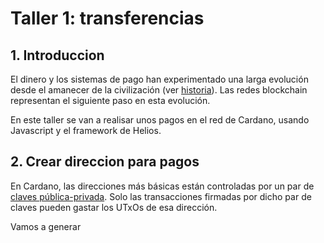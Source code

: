 # Taller 1: transferencias

## 1. Introduccion

El dinero y los sistemas de pago han experimentado una larga evolución desde el amanecer de la civilización (ver [historia](./historia.md)). Las redes blockchain representan el siguiente paso en esta evolución.

En este taller se van a realisar unos pagos en el red de Cardano, usando Javascript y el framework de Helios.

## 2. Crear direccion para pagos

En Cardano, las direcciones más básicas están controladas por un par de [claves pública-privada](./dlp.md). Solo las transacciones firmadas por dicho par de claves pueden gastar los UTxOs de esa dirección.

Vamos a generar

